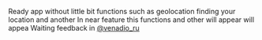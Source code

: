 Ready app without little bit functions such as geolocation finding your location and another
In near feature this functions and other will appear will appea
Waiting feedback in [@venadio_ru](http://t-do.ru/venadio_ru "@venadio")

